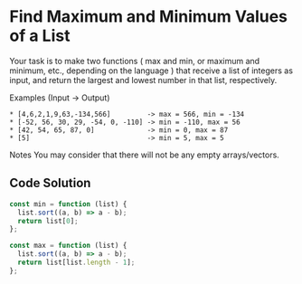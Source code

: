 # Find Maximum and Minimum Values of a List

Your task is to make two functions ( max and min, or maximum and minimum, etc., depending on the language ) that receive a list of integers as input, and return the largest and lowest number in that list, respectively.

Examples (Input -> Output)

```
* [4,6,2,1,9,63,-134,566]         -> max = 566, min = -134
* [-52, 56, 30, 29, -54, 0, -110] -> min = -110, max = 56
* [42, 54, 65, 87, 0]             -> min = 0, max = 87
* [5]                             -> min = 5, max = 5
```

Notes
You may consider that there will not be any empty arrays/vectors.

## Code Solution 

```js
const min = function (list) {
  list.sort((a, b) => a - b);
  return list[0];
};

const max = function (list) {
  list.sort((a, b) => a - b);
  return list[list.length - 1];
};

```